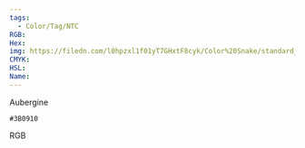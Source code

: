 ```yaml
---
tags:
  - Color/Tag/NTC
RGB:
Hex:
img: https://filedn.com/l0hpzxl1f01yT7GHxtF8cyk/Color%20Snake/standard_csv_to_svg/3B0910.svg
CMYK:
HSL:
Name:
---
```

Aubergine
```palette
#3B0910
```
RGB
